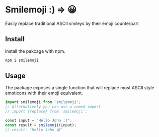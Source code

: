 # Smilemoji :) => 😀

Easily replace traditional ASCII smileys by their emoji counterpart

## Install

Install the pakcage with npm.

```bash
npm i smilemoji
```

## Usage

The package exposes a single function that will replace most ASCII style emoticons with their emoji equivalent.

```javascript
import smilemoji from 'smilemoji';
// Alternatively you can use a named import
// import {replace} from 'smilemoji';

const input = "Hello John :)";
const result = smilemoji(input);
// result: "Hello John 😀"
```
